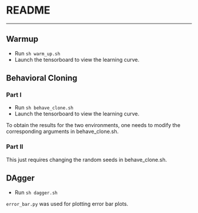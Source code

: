 # README

---

## Warmup

- Run `sh warm_up.sh`
- Launch the tensorboard to view the learning curve.

## Behavioral Cloning

### Part I

- Run `sh behave_clone.sh`
- Launch the tensorboard to view the learning curve.

To obtain the results for the two environments, one needs to modify the corresponding arguments in behave_clone.sh.

### Part II

This just requires changing the random seeds in behave_clone.sh.

## DAgger

- Run `sh dagger.sh`

`error_bar.py` was used for plotting error bar plots.





